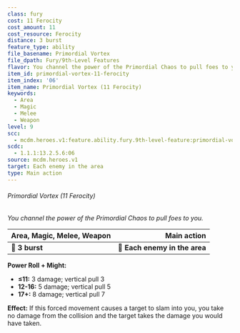 ```yaml
---
class: fury
cost: 11 Ferocity
cost_amount: 11
cost_resource: Ferocity
distance: 3 burst
feature_type: ability
file_basename: Primordial Vortex
file_dpath: Fury/9th-Level Features
flavor: You channel the power of the Primordial Chaos to pull foes to you.
item_id: primordial-vortex-11-ferocity
item_index: '06'
item_name: Primordial Vortex (11 Ferocity)
keywords:
  - Area
  - Magic
  - Melee
  - Weapon
level: 9
scc:
  - mcdm.heroes.v1:feature.ability.fury.9th-level-feature:primordial-vortex-11-ferocity
scdc:
  - 1.1.1:13.2.5.6:06
source: mcdm.heroes.v1
target: Each enemy in the area
type: Main action
---
```


###### Primordial Vortex (11 Ferocity)

*You channel the power of the Primordial Chaos to pull foes to you.*

| **Area, Magic, Melee, Weapon** |               **Main action** |
| ------------------------------ | ----------------------------: |
| **📏 3 burst**                 | **🎯 Each enemy in the area** |

**Power Roll + Might:**

- **≤11:** 3 damage; vertical pull 3
- **12-16:** 5 damage; vertical pull 5
- **17+:** 8 damage; vertical pull 7

**Effect:** If this forced movement causes a target to slam into you, you take no damage from the collision and the target takes the damage you would have taken.
